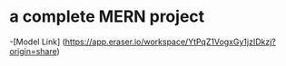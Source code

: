 # a complete MERN project

-[Model Link] (https://app.eraser.io/workspace/YtPqZ1VogxGy1jzIDkzj?origin=share)